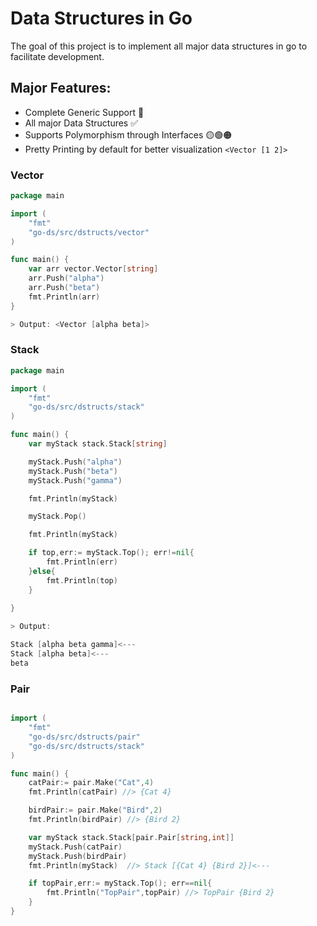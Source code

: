 # Data Structures in Go

The goal of this project is to implement all major data structures in go to facilitate development. 

## Major Features:

- Complete Generic Support 🚀
- All major Data Structures ✅
- Supports Polymorphism through Interfaces 🟡🟢🟠
- Pretty Printing by default for better visualization `<Vector [1 2]>`


### Vector

```go
package main

import (
	"fmt"
	"go-ds/src/dstructs/vector"
)

func main() {
	var arr vector.Vector[string]
	arr.Push("alpha")
	arr.Push("beta")
	fmt.Println(arr)
}

> Output: <Vector [alpha beta]>
```


### Stack 

```go
package main

import (
	"fmt"
	"go-ds/src/dstructs/stack"
)

func main() {
	var myStack stack.Stack[string]

	myStack.Push("alpha")
	myStack.Push("beta")
	myStack.Push("gamma")

	fmt.Println(myStack)

	myStack.Pop()

	fmt.Println(myStack)

	if top,err:= myStack.Top(); err!=nil{
		fmt.Println(err)
	}else{
		fmt.Println(top)
	}
	
}

> Output: 

Stack [alpha beta gamma]<---
Stack [alpha beta]<---
beta

```

### Pair

```go

import (
	"fmt"
	"go-ds/src/dstructs/pair"
	"go-ds/src/dstructs/stack"
)

func main() {
	catPair:= pair.Make("Cat",4)
	fmt.Println(catPair) //> {Cat 4}

	birdPair:= pair.Make("Bird",2)
	fmt.Println(birdPair) //> {Bird 2}

	var myStack stack.Stack[pair.Pair[string,int]]
	myStack.Push(catPair)
	myStack.Push(birdPair)
	fmt.Println(myStack)  //> Stack [{Cat 4} {Bird 2}]<---

	if topPair,err:= myStack.Top(); err==nil{
		fmt.Println("TopPair",topPair) //> TopPair {Bird 2}
	}
}

```